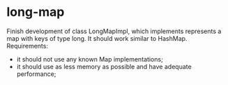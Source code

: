 # long-map

Finish development of class LongMapImpl, which implements represents a map with keys of type long. It should work similar to HashMap. Requirements:
- it should not use any known Map implementations; 
- it should use as less memory as possible and have adequate performance;